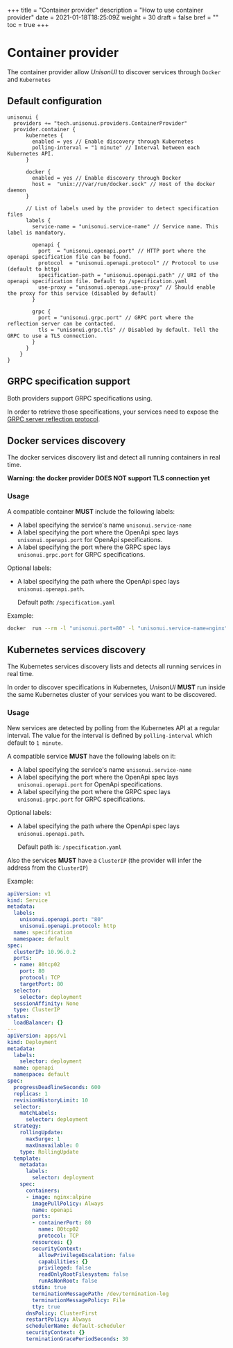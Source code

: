 +++
title = "Container provider"
description = "How to use container provider"
date = 2021-01-18T18:25:09Z
weight = 30
draft = false
bref = ""
toc = true
+++

# Container provider

The container provider allow *UnisonUI* to discover services through `Docker` and `Kubernetes`

## Default configuration

```hocon
unisonui {
  providers += "tech.unisonui.providers.ContainerProvider"
  provider.container {
      kubernetes {
        enabled = yes // Enable discovery through Kubernetes
        polling-interval = "1 minute" // Interval between each Kubernetes API.
      }

      docker {
        enabled = yes // Enable discovery through Docker
        host =  "unix:///var/run/docker.sock" // Host of the docker daemon
      }

      // List of labels used by the provider to detect specification files
      labels {
        service-name = "unisonui.service-name" // Service name. This label is mandatory.

        openapi {
          port  = "unisonui.openapi.port" // HTTP port where the openapi specification file can be found.
          protocol  = "unisonui.openapi.protocol" // Protocol to use (default to http)
          specification-path = "unisonui.openapi.path" // URI of the openapi specification file. Default to /specification.yaml
          use-proxy = "unisonui.openapi.use-proxy" // Should enable the proxy for this service (disabled by default)
        }

        grpc {
          port = "unisonui.grpc.port" // GRPC port where the reflection server can be contacted.
          tls = "unisonui.grpc.tls" // Disabled by default. Tell the GRPC to use a TLS connection.
        }
      }
    }
}
```

## GRPC specification support

Both providers support GRPC specifications using.

In order to retrieve those specifications, your services need to expose the
[GRPC server reflection protocol](https://github.com/grpc/grpc/blob/master/doc/server-reflection.md).

## Docker services discovery

The docker services discovery list and detect all running containers in real time.

**Warning: the docker provider DOES NOT support TLS connection yet**

### Usage

A compatible container **MUST** include the following labels:

- A label specifying the service's name `unisonui.service-name`
- A label specifying the port where the OpenApi spec lays `unisonui.openapi.port` for OpenApi specifications.
- A label specifying the port where the GRPC spec lays `unisonui.grpc.port` for GRPC specifications.

Optional labels:

- A label specifying the path where the OpenApi spec lays `unisonui.openapi.path`.
  
  Default path: `/specification.yaml`

Example:

```sh
docker  run --rm -l "unisonui.port=80" -l "unisonui.service-name=nginx" -v $(pwd):/usr/share/nginx/html:ro nginx:alpine
```

## Kubernetes services discovery

The Kubernetes services discovery lists and detects all running services in real time.

In order to discover specifications in Kubernetes, *UnisonUI* **MUST** run inside the same Kubernetes cluster of your services you want to be discovered.

### Usage

New services are detected by polling from the Kubernetes API at a regular interval.
The value for the interval is defined by `polling-interval` which default to `1 minute`.

A compatible service **MUST** have the following labels on it:

- A label specifying the service's name `unisonui.service-name`
- A label specifying the port where the OpenApi spec lays `unisonui.openapi.port` for OpenApi specifications.
- A label specifying the port where the GRPC spec lays `unisonui.grpc.port` for GRPC specifications.

Optional labels:

- A label specifying the path where the OpenApi spec lays `unisonui.openapi.path`.
  
  Default path is: `/specification.yaml`

Also the services **MUST** have a `ClusterIP` (the provider will infer the address from the `ClusterIP`)

Example:

```yaml
apiVersion: v1
kind: Service
metadata:
  labels:
    unisonui.openapi.port: "80"
    unisonui.openapi.protocol: http
  name: specification
  namespace: default
spec:
  clusterIP: 10.96.0.2
  ports:
  - name: 80tcp02
    port: 80
    protocol: TCP
    targetPort: 80
  selector:
    selector: deployment
  sessionAffinity: None
  type: ClusterIP
status:
  loadBalancer: {}
---
apiVersion: apps/v1
kind: Deployment
metadata:
  labels:
    selector: deployment
  name: openapi
  namespace: default
spec:
  progressDeadlineSeconds: 600
  replicas: 1
  revisionHistoryLimit: 10
  selector:
    matchLabels:
      selector: deployment
  strategy:
    rollingUpdate:
      maxSurge: 1
      maxUnavailable: 0
    type: RollingUpdate
  template:
    metadata:
      labels:
        selector: deployment
    spec:
      containers:
      - image: nginx:alpine
        imagePullPolicy: Always
        name: openapi
        ports:
        - containerPort: 80
          name: 80tcp02
          protocol: TCP
        resources: {}
        securityContext:
          allowPrivilegeEscalation: false
          capabilities: {}
          privileged: false
          readOnlyRootFilesystem: false
          runAsNonRoot: false
        stdin: true
        terminationMessagePath: /dev/termination-log
        terminationMessagePolicy: File
        tty: true
      dnsPolicy: ClusterFirst
      restartPolicy: Always
      schedulerName: default-scheduler
      securityContext: {}
      terminationGracePeriodSeconds: 30
```
